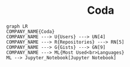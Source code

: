 <h1 align="center">Coda</h1>

```mermaid
graph LR
COMPANY_NAME{Coda}
COMPANY_NAME ---> U{Users} ---> UN[4]
COMPANY_NAME ---> R{Repositories} ---> RN[5]
COMPANY_NAME ---> G{Gists} ---> GN[9]
COMPANY_NAME ---> ML{Most Used<br>Languages}
ML --> Jupyter_Notebook[Jupyter Notebook]
```

